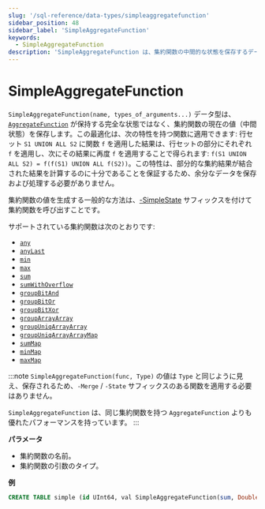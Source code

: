 ```yaml
---
slug: '/sql-reference/data-types/simpleaggregatefunction'
sidebar_position: 48
sidebar_label: 'SimpleAggregateFunction'
keywords:
  - SimpleAggregateFunction
description: 'SimpleAggregateFunction は、集約関数の中間的な状態を保存するデータ型です。'
---
```



# SimpleAggregateFunction

`SimpleAggregateFunction(name, types_of_arguments...)` データ型は、[`AggregateFunction`](../../sql-reference/data-types/aggregatefunction.md) が保持する完全な状態ではなく、集約関数の現在の値（中間状態）を保存します。この最適化は、次の特性を持つ関数に適用できます: 行セット `S1 UNION ALL S2` に関数 `f` を適用した結果は、行セットの部分にそれぞれ `f` を適用し、次にその結果に再度 `f` を適用することで得られます: `f(S1 UNION ALL S2) = f(f(S1) UNION ALL f(S2))`。この特性は、部分的な集約結果が結合された結果を計算するのに十分であることを保証するため、余分なデータを保存および処理する必要がありません。

集約関数の値を生成する一般的な方法は、[-SimpleState](/sql-reference/aggregate-functions/combinators#-simplestate) サフィックスを付けて集約関数を呼び出すことです。

サポートされている集約関数は次のとおりです:

- [`any`](/sql-reference/aggregate-functions/reference/any)
- [`anyLast`](/sql-reference/aggregate-functions/reference/anylast)
- [`min`](/sql-reference/aggregate-functions/reference/min)
- [`max`](/sql-reference/aggregate-functions/reference/max)
- [`sum`](/sql-reference/aggregate-functions/reference/sum)
- [`sumWithOverflow`](/sql-reference/aggregate-functions/reference/sumwithoverflow)
- [`groupBitAnd`](/sql-reference/aggregate-functions/reference/groupbitand)
- [`groupBitOr`](/sql-reference/aggregate-functions/reference/groupbitor)
- [`groupBitXor`](/sql-reference/aggregate-functions/reference/groupbitxor)
- [`groupArrayArray`](/sql-reference/aggregate-functions/reference/grouparray)
- [`groupUniqArrayArray`](../../sql-reference/aggregate-functions/reference/groupuniqarray.md)
- [`groupUniqArrayArrayMap`](../../sql-reference/aggregate-functions/combinators#-map)
- [`sumMap`](/sql-reference/aggregate-functions/reference/summap)
- [`minMap`](/sql-reference/aggregate-functions/reference/minmap)
- [`maxMap`](/sql-reference/aggregate-functions/reference/maxmap)

:::note
`SimpleAggregateFunction(func, Type)` の値は `Type` と同じように見え、保存されるため、`-Merge` / `-State` サフィックスのある関数を適用する必要はありません。

`SimpleAggregateFunction` は、同じ集約関数を持つ `AggregateFunction` よりも優れたパフォーマンスを持っています。
:::

**パラメータ**

- 集約関数の名前。
- 集約関数の引数のタイプ。

**例**

``` sql
CREATE TABLE simple (id UInt64, val SimpleAggregateFunction(sum, Double)) ENGINE=AggregatingMergeTree ORDER BY id;
```

